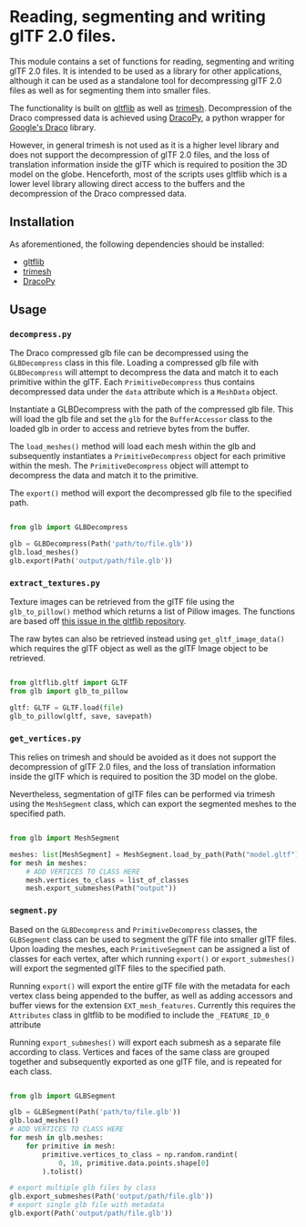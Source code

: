 # Reading, segmenting and writing glTF 2.0 files.

This module contains a set of functions for reading, segmenting and writing glTF 2.0 files. It is intended to be used as a library for other applications, although it can be used as a standalone tool for decompressing glTF 2.0 files as well as for segmenting them into smaller files.

The functionality is built on [gltflib](https://github.com/lukas-shawford/gltflib) as well as [trimesh](https://github.com/mikedh/trimesh). Decompression of the Draco compressed data is achieved using [DracoPy](https://github.com/seung-lab/DracoPy), a python wrapper for [Google's Draco](https://github.com/google/draco) library.

However, in general trimesh is not used as it is a higher level library and does not support the decompression of glTF 2.0 files, and the loss of translation information inside the glTF which is required to position the 3D model on the globe. Henceforth, most of the scripts uses gltflib which is a lower level library allowing direct access to the buffers and the decompression of the Draco compressed data.

## Installation

As aforementioned, the following dependencies should be installed:

-   [gltflib](https://github.com/lukas-shawford/gltflib)
-   [trimesh](https://github.com/mikedh/trimesh)
-   [DracoPy](https://github.com/seung-lab/DracoPy)

## Usage

### `decompress.py`

The Draco compressed glb file can be decompressed using the `GLBDecompress` class in this file. Loading a compressed glb file with `GLBDecompress` will attempt to decompress the data and match it to each primitive within the glTF. Each `PrimitiveDecompress` thus contains decompressed data under the `data` attribute which is a `MeshData` object.

Instantiate a GLBDecompress with the path of the compressed glb file. This will load the glb file and set the `glb` for the `BufferAccessor` class to the loaded glb in order to access and retrieve bytes from the buffer.

The `load_meshes()` method will load each mesh within the glb and subsequently instantiates a `PrimitiveDecompress` object for each primitive within the mesh. The `PrimitiveDecompress` object will attempt to decompress the data and match it to the primitive.

The `export()` method will export the decompressed glb file to the specified path.

```python

from glb import GLBDecompress

glb = GLBDecompress(Path('path/to/file.glb'))
glb.load_meshes()
glb.export(Path('output/path/file.glb'))

```

### `extract_textures.py`

Texture images can be retrieved from the glTF file using the `glb_to_pillow()` method which returns a list of Pillow images. The functions are based off [this issue in the gltflib repository](https://github.com/lukas-shawford/gltflib/issues/175).

The raw bytes can also be retrieved instead using `get_gltf_image_data()` which requires the glTF object as well as the glTF Image object to be retrieved.

```python

from gltflib.gltf import GLTF
from glb import glb_to_pillow

gltf: GLTF = GLTF.load(file)
glb_to_pillow(gltf, save, savepath)

```

### `get_vertices.py`

This relies on trimesh and should be avoided as it does not support the decompression of glTF 2.0 files, and the loss of translation information inside the glTF which is required to position the 3D model on the globe.

Nevertheless, segmentation of glTF files can be performed via trimesh using the `MeshSegment` class, which can export the segmented meshes to the specified path.

```python

from glb import MeshSegment

meshes: list[MeshSegment] = MeshSegment.load_by_path(Path("model.gltf"))
for mesh in meshes:
    # ADD VERTICES TO CLASS HERE
    mesh.vertices_to_class = list_of_classes
    mesh.export_submeshes(Path("output"))

```

### `segment.py`

Based on the `GLBDecompress` and `PrimitiveDecompress` classes, the `GLBSegment` class can be used to segment the glTF file into smaller glTF files. Upon loading the meshes, each `PrimitiveSegment` can be assigned a list of classes for each vertex, after which running `export()` or `export_submeshes()` will export the segmented glTF files to the specified path.

Running `export()` will export the entire glTF file with the metadata for each vertex class being appended to the buffer, as well as adding accessors and buffer views for the extension `EXT_mesh_features`. Currently this requires the `Attributes` class in gltflib to be modified to include the `_FEATURE_ID_0` attribute

Running `export_submeshes()` will export each submesh as a separate file according to class. Vertices and faces of the same class are grouped together and subsequently exported as one glTF file, and is repeated for each class.

```python

from glb import GLBSegment

glb = GLBSegment(Path('path/to/file.glb'))
glb.load_meshes()
# ADD VERTICES TO CLASS HERE
for mesh in glb.meshes:
    for primitive in mesh:
        primitive.vertices_to_class = np.random.randint(
            0, 10, primitive.data.points.shape[0]
        ).tolist()

# export multiple glb files by class
glb.export_submeshes(Path('output/path/file.glb'))
# export single glb file with metadata
glb.export(Path('output/path/file.glb'))

```
